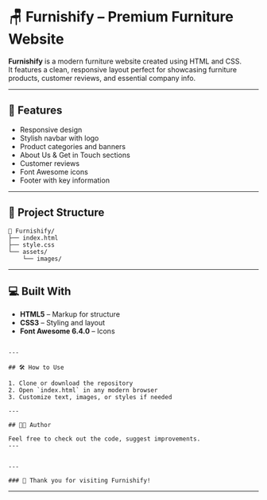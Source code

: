 
# 🪑 Furnishify – Premium Furniture Website

**Furnishify** is a modern furniture website created using HTML and CSS.  
It features a clean, responsive layout perfect for showcasing furniture products, customer reviews, and essential company info.

---

## 🌟 Features

- Responsive design
- Stylish navbar with logo
- Product categories and banners
- About Us & Get in Touch sections
- Customer reviews
- Font Awesome icons
- Footer with key information

---

## 📁 Project Structure

```
📂 Furnishify/
├── index.html
├── style.css
└── assets/
    └── images/
```

---

## 💻 Built With

- **HTML5** – Markup for structure
- **CSS3** – Styling and layout
- **Font Awesome 6.4.0** – Icons

```

---

## 🛠️ How to Use

1. Clone or download the repository
2. Open `index.html` in any modern browser
3. Customize text, images, or styles if needed

---

## 🧑‍💻 Author

Feel free to check out the code, suggest improvements.
---


---

### 🙌 Thank you for visiting Furnishify!
```

---
